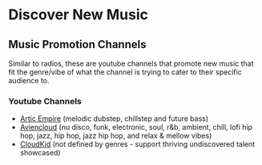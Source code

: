# Discover New Music

## Music Promotion Channels
Similar to radios, these are youtube channels that promote new music that fit the genre/vibe of what the channel is trying to cater to their specific audience to.

### Youtube Channels
- [Artic Empire](https://www.youtube.com/channel/UCpEYMEafq3FsKCQXNliFY9A) (melodic dubstep, chillstep and future bass)
- [Aviencloud](https://www.youtube.com/channel/UCKioNqOX_kOCLcSIWPL_lxQ) (nu disco, funk, electronic, soul, r&b, ambient, chill, lofi hip hop, jazz, hip hop, jazz hip hop, and relax & mellow vibes)
- [CloudKid](https://www.youtube.com/channel/UCSa8IUd1uEjlREMa21I3ZPQ) (not defined by genres - support thriving undiscovered talent showcased)